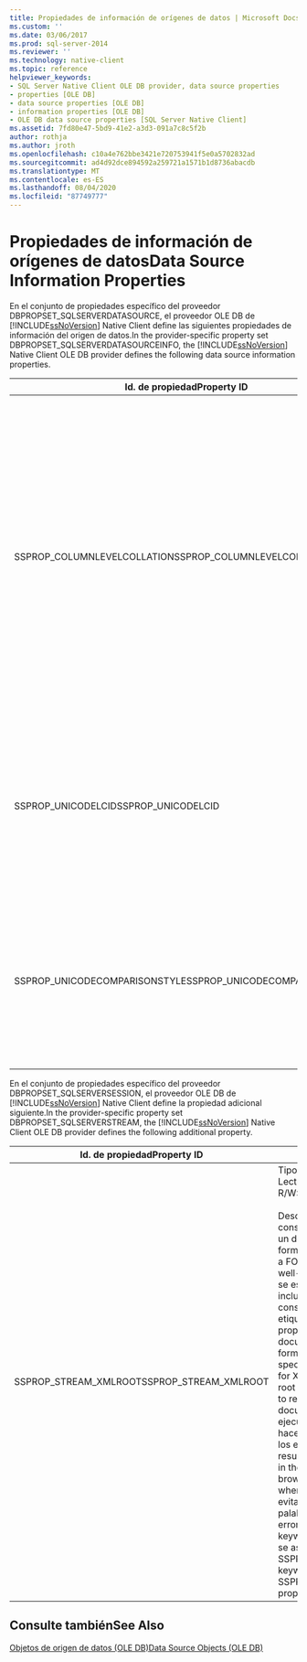 ```yaml
---
title: Propiedades de información de orígenes de datos | Microsoft Docs
ms.custom: ''
ms.date: 03/06/2017
ms.prod: sql-server-2014
ms.reviewer: ''
ms.technology: native-client
ms.topic: reference
helpviewer_keywords:
- SQL Server Native Client OLE DB provider, data source properties
- properties [OLE DB]
- data source properties [OLE DB]
- information properties [OLE DB]
- OLE DB data source properties [SQL Server Native Client]
ms.assetid: 7fd80e47-5bd9-41e2-a3d3-091a7c8c5f2b
author: rothja
ms.author: jroth
ms.openlocfilehash: c10a4e762bbe3421e720753941f5e0a5702832ad
ms.sourcegitcommit: ad4d92dce894592a259721a1571b1d8736abacdb
ms.translationtype: MT
ms.contentlocale: es-ES
ms.lasthandoff: 08/04/2020
ms.locfileid: "87749777"
---
```

# <a name="data-source-information-properties"></a><span data-ttu-id="55961-102">Propiedades de información de orígenes de datos</span><span class="sxs-lookup"><span data-stu-id="55961-102">Data Source Information Properties</span></span>
  <span data-ttu-id="55961-103">En el conjunto de propiedades específico del proveedor DBPROPSET_SQLSERVERDATASOURCE, el proveedor OLE DB de [!INCLUDE[ssNoVersion](../../includes/ssnoversion-md.md)] Native Client define las siguientes propiedades de información del origen de datos.</span><span class="sxs-lookup"><span data-stu-id="55961-103">In the provider-specific property set DBPROPSET_SQLSERVERDATASOURCEINFO, the [!INCLUDE[ssNoVersion](../../includes/ssnoversion-md.md)] Native Client OLE DB provider defines the following data source information properties.</span></span>  
  
|<span data-ttu-id="55961-104">Id. de propiedad</span><span class="sxs-lookup"><span data-stu-id="55961-104">Property ID</span></span>|<span data-ttu-id="55961-105">Descripción</span><span class="sxs-lookup"><span data-stu-id="55961-105">Description</span></span>|  
|-----------------|-----------------|  
|<span data-ttu-id="55961-106">SSPROP_COLUMNLEVELCOLLATION</span><span class="sxs-lookup"><span data-stu-id="55961-106">SSPROP_COLUMNLEVELCOLLATION</span></span>|<span data-ttu-id="55961-107">Escriba:  VT_BOOL</span><span class="sxs-lookup"><span data-stu-id="55961-107">Type: VT_BOOL</span></span><br /><br /> <span data-ttu-id="55961-108">L/E: Lectura</span><span class="sxs-lookup"><span data-stu-id="55961-108">R/W: Read</span></span><br /><br /> <span data-ttu-id="55961-109">Valor predeterminado: VARIANT_TRUE</span><span class="sxs-lookup"><span data-stu-id="55961-109">Default: VARIANT_TRUE</span></span><br /><br /> <span data-ttu-id="55961-110">Descripción: Se utiliza para determinar si se admite la intercalación de columnas.</span><span class="sxs-lookup"><span data-stu-id="55961-110">Description: Used to determine if column collation is supported.</span></span><br /><br /> <span data-ttu-id="55961-111">VARIANT_TRUE: Se admite la intercalación de columnas.</span><span class="sxs-lookup"><span data-stu-id="55961-111">VARIANT_TRUE: Column level collation is supported.</span></span><br /><br /> <span data-ttu-id="55961-112">VARIANT_FALSE: No se admite la intercalación de columnas.</span><span class="sxs-lookup"><span data-stu-id="55961-112">VARIANT_FALSE: Column level collation is not supported.</span></span>|  
|<span data-ttu-id="55961-113">SSPROP_UNICODELCID</span><span class="sxs-lookup"><span data-stu-id="55961-113">SSPROP_UNICODELCID</span></span>|<span data-ttu-id="55961-114">Tipo: VT_I4 L/E: Lectura</span><span class="sxs-lookup"><span data-stu-id="55961-114">Type: VT_I4 R/W: Read</span></span><br /><br /> <span data-ttu-id="55961-115">Descripción: Id. de configuración regional de Unicode.</span><span class="sxs-lookup"><span data-stu-id="55961-115">Description: Unicode locale ID.</span></span><br /><br /> <span data-ttu-id="55961-116">Se trata de la configuración regional utilizada para ordenar datos Unicode.</span><span class="sxs-lookup"><span data-stu-id="55961-116">This is the locale used for Unicode data sorting.</span></span>|  
|<span data-ttu-id="55961-117">SSPROP_UNICODECOMPARISONSTYLE</span><span class="sxs-lookup"><span data-stu-id="55961-117">SSPROP_UNICODECOMPARISONSTYLE</span></span>|<span data-ttu-id="55961-118">Tipo: VT_I4 L/E: Lectura</span><span class="sxs-lookup"><span data-stu-id="55961-118">Type: VT_I4 R/W: Read</span></span><br /><br /> <span data-ttu-id="55961-119">Descripción: Estilo de comparación Unicode.</span><span class="sxs-lookup"><span data-stu-id="55961-119">Description: Unicode comparison style.</span></span><br /><br /> <span data-ttu-id="55961-120">Las opciones de ordenación utilizadas para ordenar datos Unicode.</span><span class="sxs-lookup"><span data-stu-id="55961-120">The sorting options used for Unicode data sorting.</span></span>|  
  
 <span data-ttu-id="55961-121">En el conjunto de propiedades específico del proveedor DBPROPSET_SQLSERVERSESSION, el proveedor OLE DB de [!INCLUDE[ssNoVersion](../../includes/ssnoversion-md.md)] Native Client define la propiedad adicional siguiente.</span><span class="sxs-lookup"><span data-stu-id="55961-121">In the provider-specific property set DBPROPSET_SQLSERVERSTREAM, the [!INCLUDE[ssNoVersion](../../includes/ssnoversion-md.md)] Native Client OLE DB provider defines the following additional property.</span></span>  
  
|<span data-ttu-id="55961-122">Id. de propiedad</span><span class="sxs-lookup"><span data-stu-id="55961-122">Property ID</span></span>|<span data-ttu-id="55961-123">Descripción</span><span class="sxs-lookup"><span data-stu-id="55961-123">Description</span></span>|  
|-----------------|-----------------|  
|<span data-ttu-id="55961-124">SSPROP_STREAM_XMLROOT</span><span class="sxs-lookup"><span data-stu-id="55961-124">SSPROP_STREAM_XMLROOT</span></span>|<span data-ttu-id="55961-125">Tipo: VT_BSTR L/E: Lectura/escritura</span><span class="sxs-lookup"><span data-stu-id="55961-125">Type: VT_BSTR R/W: Read/Write</span></span><br /><br /> <span data-ttu-id="55961-126">Descripción: El resultado de una consulta FOR XML podría no ser un documento bien formado.</span><span class="sxs-lookup"><span data-stu-id="55961-126">Description: The result of a FOR XML query may not be a well-formed document.</span></span> <span data-ttu-id="55961-127">Cuando se especifica esta propiedad, se incluye el resultado de una consulta 'select ... for XML' en la etiqueta proporcionada por la propiedad para devolver un documento XML bien formado.</span><span class="sxs-lookup"><span data-stu-id="55961-127">When this property is specified, the result of a 'select ... for XML' query is wrapped in the root tag provided by this property to return a well formed XML document.</span></span> <span data-ttu-id="55961-128">Si la consulta se ejecuta en el explorador, puede hacer que el explorador muestre los errores de análisis al cargar el resultado.</span><span class="sxs-lookup"><span data-stu-id="55961-128">If the query is executed in the browser it may cause the browser to display parser errors when loading the result.</span></span> <span data-ttu-id="55961-129">Para evitar el error, SQL ISAPI admite la palabra clave ROOT.</span><span class="sxs-lookup"><span data-stu-id="55961-129">To avoid the error, SQL ISAPI supports the keyword ROOT.</span></span> <span data-ttu-id="55961-130">Esta palabra clave se asigna a la propiedad SSPROP_STREAM_XMLROOT.</span><span class="sxs-lookup"><span data-stu-id="55961-130">This keyword maps to SSPROP_STREAM_XMLROOT property.</span></span>|  
  
## <a name="see-also"></a><span data-ttu-id="55961-131">Consulte también</span><span class="sxs-lookup"><span data-stu-id="55961-131">See Also</span></span>  
 [<span data-ttu-id="55961-132">Objetos de origen de datos &#40;OLE DB&#41;</span><span class="sxs-lookup"><span data-stu-id="55961-132">Data Source Objects &#40;OLE DB&#41;</span></span>](data-source-objects-ole-db.md)  
  
  
